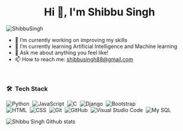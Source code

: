 <h1 align="center">Hi 👋, I'm Shibbu Singh</h1>
<p align="left"> <img src="https://komarev.com/ghpvc/?username=ShibbuSingh" alt="ShibbuSingh" /> </p>

<!--
**ShibbuSingh/ShibbuSingh** is a ✨ _special_ ✨ repository because its `README.md` (this file) appears on your GitHub profile.

Here are some ideas to get you started:

-->

- 🔭 I’m currently working on improving my skills
- 🌱 I’m currently learning Artificial Intelligence and Machine learning
- 💬 Ask me about anything you feel like!
- 📫 How to reach me: shibbusingh88@gmail.com
 <!--- 👯 I’m looking to collaborate on ...-->
<!--- 🤔 I’m looking for help with ...-->
<!--- 😄 Pronouns: ...
- ⚡ Fun fact: ...-->
<br>

<p src="https://github-readme-stats.vercel.app/api?username=ShibbuSingh&show_icons=true" alt="ShibbuSingh" /> </p>

### 🛠 &nbsp;Tech Stack

![Python](https://img.shields.io/badge/-Python-05122A?style=flat&logo=python)&nbsp;
![JavaScript](https://img.shields.io/badge/-JavaScript-05122A?style=flat&logo=javascript)&nbsp;
![C](https://img.shields.io/badge/-C-05122A?style=flat&logo=C&logoColor=A8B9CC)&nbsp;
![Django](https://img.shields.io/badge/-Django-05122A?style=flat&logo=django&logoColor=092E20)&nbsp;
![Bootstrap](https://img.shields.io/badge/-Bootstrap-05122A?style=flat&logo=bootstrap&logoColor=563D7C)\
![HTML](https://img.shields.io/badge/-HTML-05122A?style=flat&logo=HTML5)&nbsp;
![CSS](https://img.shields.io/badge/-CSS-05122A?style=flat&logo=CSS3&logoColor=1572B6)&nbsp;
![Git](https://img.shields.io/badge/-Git-05122A?style=flat&logo=git)&nbsp;
![GitHub](https://img.shields.io/badge/-GitHub-05122A?style=flat&logo=github)&nbsp;
![Visual Studio Code](https://img.shields.io/badge/-Visual%20Studio%20Code-05122A?style=flat&logo=visual-studio-code&logoColor=007ACC)&nbsp;
![My SQL](https://img.shields.io/badge/mysql%20-%23150458.svg?&style=flat&logo=mysql&logoColor=white)&nbsp;


![Shibbu Singh Github stats](https://github-readme-stats.vercel.app/api?username=ShibbuSingh&show_icons=true&hide_border=true&count_private=true&hide=prs,issues&theme=gruvbox)
